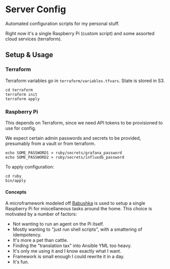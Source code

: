 # Server Config

Automated configuration scripts for my personal stuff.

Right now it's a single Raspberry Pi (custom script) and some assorted cloud
services (terraform).

## Setup & Usage

### Terraform

Terraform variables go in `terraform/variables.tfvars`. State is stored in S3.

    cd terraform
    terraform init
    terraform apply

### Raspberry Pi

This depends on Terraform, since we need API tokens to be provisioned to use for
config.

We expect certain admin passwords and secrets to be provided, presumably from a
vault or from terraform.

    echo SOME_PASSWORD1 > ruby/secrets/grafana_password
    echo SOME_PASSWORD2 > ruby/secrets/influxdb_password

To apply configuration:

    cd ruby
    bin/apply

#### Concepts

A microframework modeled off [Babushka](https://github.com/benhoskings/babushka)
is used to setup a single Raspberry Pi for miscellaneous tasks around the home.
This choice is motivated by a number of factors:

* Not wanting to run an agent on the Pi itself.
* Mostly wanting to "just run shell scripts", with a smattering of idempotency.
* It's more a pet than cattle.
* Finding the "translation tax" into Ansible YML too heavy.
* It's only me using it and I know exactly what I want.
* Framework is small enough I could rewrite it in a day.
* It's fun.